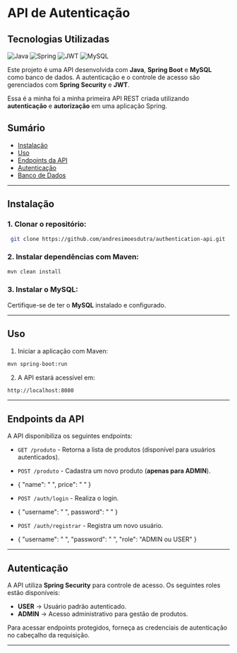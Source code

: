 # API de Autenticação

## Tecnologias Utilizadas
![Java](https://img.shields.io/badge/java-%23ED8B00.svg?style=for-the-badge&logo=openjdk&logoColor=white)
![Spring](https://img.shields.io/badge/Spring-6DB33F?style=for-the-badge&logo=spring&logoColor=white)
![JWT](https://img.shields.io/badge/JWT-000000?style=for-the-badge&logo=JSON%20web%20tokens&logoColor=white)
![MySQL](https://img.shields.io/badge/MySQL-005C84?style=for-the-badge&logo=mysql&logoColor=white)

Este projeto é uma API desenvolvida com **Java**, **Spring Boot** e **MySQL** como banco de dados. A autenticação e o controle de acesso são gerenciados com **Spring Security** e **JWT**.

Essa é a minha foi a minha primeira API REST criada utilizando **autenticação** e **autorização** em uma aplicação Spring.



## Sumário

- [Instalação](#instala%C3%A7%C3%A3o)
- [Uso](#uso)
- [Endpoints da API](#endpoints-da-api)
- [Autenticação](#autentica%C3%A7%C3%A3o)
- [Banco de Dados](#banco-de-dados)

---

## Instalação

### 1. Clonar o repositório:

```sh
 git clone https://github.com/andresimoesdutra/authentication-api.git
```

### 2. Instalar dependências com Maven:

```sh
mvn clean install
```

### 3. Instalar o MySQL:

Certifique-se de ter o **MySQL** instalado e configurado.

---

## Uso

1. Iniciar a aplicação com Maven:

```sh
mvn spring-boot:run
```

2. A API estará acessível em:

```sh
http://localhost:8080
```

---

## Endpoints da API

A API disponibiliza os seguintes endpoints:

- `GET /produto` - Retorna a lista de produtos (disponível para usuários autenticados).
- `POST /produto` - Cadastra um novo produto (**apenas para ADMIN**).
- { "name": " ", price": " " }
 
- `POST /auth/login` - Realiza o login.
- { "username": " ", password": " " }
   
- `POST /auth/registrar` - Registra um novo usuário.
- { "username": " ", "password": " ", "role": "ADMIN ou USER" }

---

## Autenticação

A API utiliza **Spring Security** para controle de acesso. Os seguintes roles estão disponíveis:

- **USER** → Usuário padrão autenticado.
- **ADMIN** → Acesso administrativo para gestão de produtos.

Para acessar endpoints protegidos, forneça as credenciais de autenticação no cabeçalho da requisição.

---
